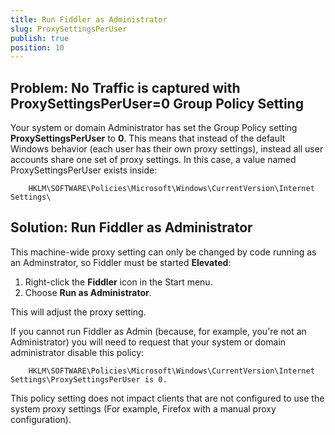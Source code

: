 ```yaml
---
title: Run Fiddler as Administrator
slug: ProxySettingsPerUser
publish: true
position: 10
---
```




Problem: No Traffic is captured with ProxySettingsPerUser=0 Group Policy Setting
--------------------------------------------------------------------------------

Your system or domain Administrator has set the Group Policy setting **ProxySettingsPerUser** to **0**. This means that instead of the default Windows behavior (each user has their own proxy settings), instead all user accounts share one set of proxy settings. In this case, a value named ProxySettingsPerUser exists inside: 

		HKLM\SOFTWARE\Policies\Microsoft\Windows\CurrentVersion\Internet Settings\ 

Solution: Run Fiddler as Administrator
--------------------------------------

This machine-wide proxy setting can only be changed by code running as an Adminstrator, so Fiddler must be started **Elevated**:

1. Right-click the **Fiddler** icon in the Start menu.
2. Choose **Run as Administrator**.

This will adjust the proxy setting.

If you cannot run Fiddler as Admin (because, for example, you're not an Administrator) you will need to request that your system or domain administrator disable this policy:

		HKLM\SOFTWARE\Policies\Microsoft\Windows\CurrentVersion\Internet Settings\ProxySettingsPerUser is 0.

This policy setting does not impact clients that are not configured to use the system proxy settings (For example, Firefox with a manual proxy configuration).
